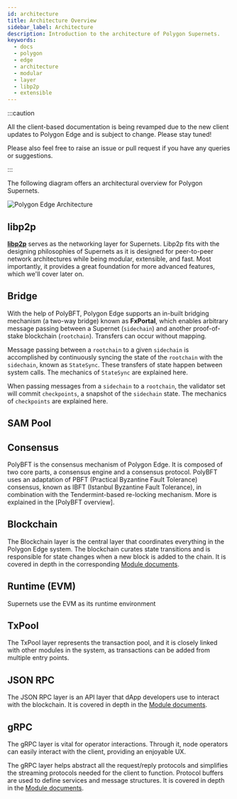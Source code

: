 ```yaml
---
id: architecture
title: Architecture Overview
sidebar_label: Architecture
description: Introduction to the architecture of Polygon Supernets.
keywords:
  - docs
  - polygon
  - edge
  - architecture
  - modular
  - layer
  - libp2p
  - extensible
---
```


:::caution

All the client-based documentation is being revamped due to the new
client updates to Polygon Edge and is subject to change. Please stay
tuned!

Please also feel free to raise an issue or pull request if you have any
queries or suggestions.

:::

The following diagram offers an architectural overview for Polygon Supernets.

![Polygon Edge Architecture](/img/supernets/architecture.png)

## libp2p

**[libp2p](https://libp2p.io/)** serves as the networking layer for Supernets.
Libp2p fits with the designing philosophies of Supernets as it is designed for
peer-to-peer network architectures while being modular, extensible, and fast. Most
importantly, it provides a great foundation for more advanced features, which we'll
cover later on.

## Bridge

With the help of PolyBFT, Polygon Edge supports an in-built bridging mechanism
(a two-way bridge) known as **FxPortal**, which enables arbitrary message passing between
a Supernet (`sidechain`) and another proof-of-stake blockchain (`rootchain`). Transfers can
occur without mapping.

Message passing between a `rootchain` to a given `sidechain` is
accomplished by continuously syncing the state of the `rootchain` with the `sidechain`, known
as `StateSync`. These transfers of state happen between system calls. The mechanics of `StateSync`
are explained here.

When passing messages from a `sidechain` to a `rootchain`, the validator set will commit
`checkpoints`, a snapshot of the `sidechain` state. The mechanics of `checkpoints` are explained
here.

## SAM Pool


## Consensus

PolyBFT is the consensus mechanism of Polygon Edge. It is composed of two
core parts, a consensus engine and a consensus protocol. PolyBFT uses an adaptation of
PBFT (Practical Byzantine Fault Tolerance) consensus, known as IBFT (Istanbul Byzantine
Fault Tolerance), in combination with the Tendermint-based re-locking mechanism. More is
explained in the [PolyBFT overview].

## Blockchain

The Blockchain layer is the central layer that coordinates everything in the Polygon Edge
system. The blockchain curates state transitions and is responsible for state changes when
a new block is added to the chain. It is covered in depth in the corresponding
[Module documents](../edge/architecture/modules/state.md).

## Runtime (EVM)

Supernets use the EVM as its runtime environment

## TxPool

The TxPool layer represents the transaction pool, and it is closely linked with other modules
in the system, as transactions can be added from multiple entry points.

## JSON RPC

The JSON RPC layer is an API layer that dApp developers use to interact with the blockchain.
It is covered in depth in the [Module documents](../edge/architecture/modules/json-rpc.md).

## gRPC

The gRPC layer is vital for operator interactions. Through it, node operators can
easily interact with the client, providing an enjoyable UX.

The gRPC layer helps abstract all the request/reply protocols and simplifies the streaming
protocols needed for the client to function. Protocol buffers are used to define services
and message structures. It is covered in depth in the
[Module documents](../edge/architecture/modules/networking.md).
